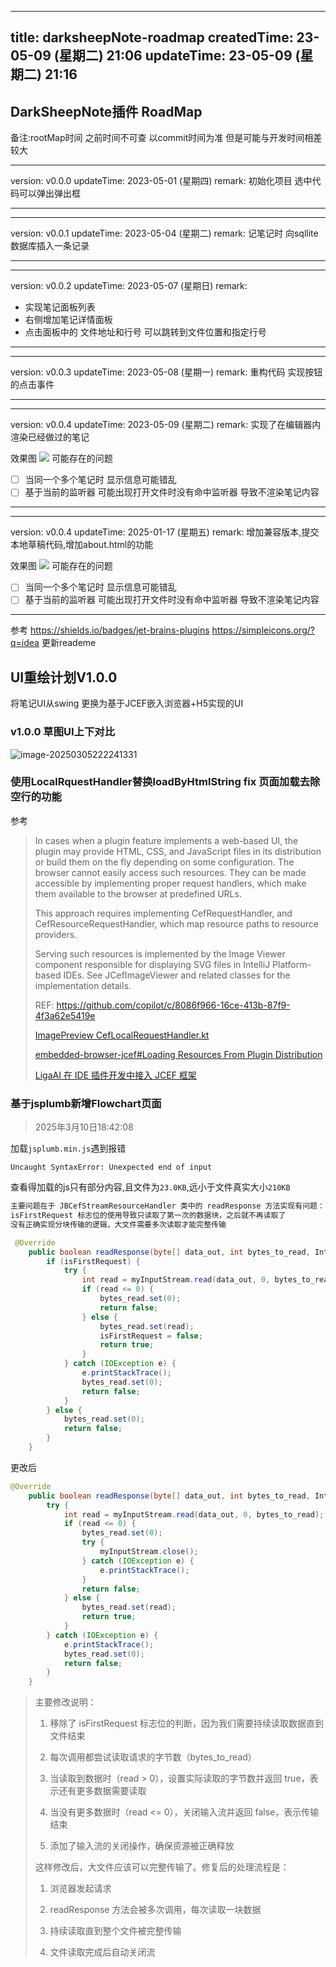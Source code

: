 
---
title: darksheepNote-roadmap
createdTime: 23-05-09 (星期二) 21:06
updateTime: 23-05-09 (星期二) 21:16
---

## DarkSheepNote插件 RoadMap
备注:rootMap时间 之前时间不可查 以commit时间为准 但是可能与开发时间相差较大

---
version: v0.0.0
updateTime: 2023-05-01 (星期四)
remark: 初始化项目 选中代码可以弹出弹出框

---

---
version: v0.0.1
updateTime: 2023-05-04 (星期二)
remark: 记笔记时 向sqllite 数据库插入一条记录

---

---
version: v0.0.2
updateTime: 2023-05-07 (星期日)
remark:
* 实现笔记面板列表
* 右侧增加笔记详情面板
* 点击面板中的 文件地址和行号 可以跳转到文件位置和指定行号
---

---
version: v0.0.3
updateTime: 2023-05-08 (星期一)
remark: 重构代码 实现按钮的点击事件

---


---
version: v0.0.4
updateTime: 2023-05-09 (星期二)
remark: 实现了在编辑器内渲染已经做过的笔记

效果图
![](https://sheepnote.oss-cn-shenzhen.aliyuncs.com/ita/20230509210850.png)
可能存在的问题
- [ ] 当同一个多个笔记时 显示信息可能错乱
- [ ] 基于当前的监听器 可能出现打开文件时没有命中监听器 导致不渲染笔记内容

---

---
version: v0.0.4
updateTime: 2025-01-17 (星期五)
remark: 增加兼容版本,提交本地草稿代码,增加about.html的功能

效果图
![](https://sheepnote.oss-cn-shenzhen.aliyuncs.com/ita/20230509210850.png)
可能存在的问题
- [ ] 当同一个多个笔记时 显示信息可能错乱
- [ ] 基于当前的监听器 可能出现打开文件时没有命中监听器 导致不渲染笔记内容

---

参考
https://shields.io/badges/jet-brains-plugins
https://simpleicons.org/?q=idea
更新reademe


## UI重绘计划V1.0.0
将笔记UI从swing 更换为基于JCEF嵌入浏览器+H5实现的UI

### v1.0.0 草图UI上下对比



![image-20250305222241331](https://sheepnote.oss-cn-shenzhen.aliyuncs.com/ita/image-20250305222241331.png)

### 使用LocalRquestHandler替换loadByHtmlString fix 页面加载去除空行的功能

参考

>
>
>In cases when a plugin feature implements a web-based UI, the plugin may provide HTML, CSS, and JavaScript files in its distribution or build them on the fly depending on some configuration. The browser cannot easily access such resources. They can be made accessible by implementing proper request handlers, which make them available to the browser at predefined URLs.
>
>This approach requires implementing CefRequestHandler, and CefResourceRequestHandler, which map resource paths to resource providers.
>
>Serving such resources is implemented by the Image Viewer component responsible for displaying SVG files in IntelliJ Platform-based IDEs. See JCefImageViewer and related classes for the implementation details.
>
>
>REF:
> https://github.com/copilot/c/8086f966-16ce-413b-87f9-4f3a62e5419e
> 
>[ImagePreview CefLocalRequestHandler.kt](https://github.com/JetBrains/intellij-community/blob/idea/243.25659.39/images/src/org/intellij/images/editor/impl/jcef/CefLocalRequestHandler.kt)
>
>[embedded-browser-jcef#Loading Resources From Plugin Distribution](https://plugins.jetbrains.com/docs/intellij/embedded-browser-jcef.html#loading-resources-from-plugin-distribution)
>
>[LigaAI 在 IDE 插件开发中接入 JCEF 框架](https://zhuanlan.zhihu.com/p/668561545)

### 基于jsplumb新增Flowchart页面

>  2025年3月10日18:42:08

加载`jsplumb.min.js`遇到报错

`Uncaught SyntaxError: Unexpected end of input`

查看得加载的js只有部分内容,且文件为`23.0KB`,远小于文件真实大小`210KB`



```md
主要问题在于 JBCefStreamResourceHandler 类中的 readResponse 方法实现有问题：
isFirstRequest 标志位的使用导致只读取了第一次的数据块，之后就不再读取了
没有正确实现分块传输的逻辑，大文件需要多次读取才能完整传输
```

```java
 @Override
    public boolean readResponse(byte[] data_out, int bytes_to_read, IntRef bytes_read, CefCallback callback) {
        if (isFirstRequest) {
            try {
                int read = myInputStream.read(data_out, 0, bytes_to_read);
                if (read <= 0) {
                    bytes_read.set(0);
                    return false;
                } else {
                    bytes_read.set(read);
                    isFirstRequest = false;
                    return true;
                }
            } catch (IOException e) {
                e.printStackTrace();
                bytes_read.set(0);
                return false;
            }
        } else {
            bytes_read.set(0);
            return false;
        }
    }
```

更改后

```java
@Override
    public boolean readResponse(byte[] data_out, int bytes_to_read, IntRef bytes_read, CefCallback callback) {
        try {
            int read = myInputStream.read(data_out, 0, bytes_to_read);
            if (read <= 0) {
                bytes_read.set(0);
                try {
                    myInputStream.close();
                } catch (IOException e) {
                    e.printStackTrace();
                }
                return false;
            } else {
                bytes_read.set(read);
                return true;
            }
        } catch (IOException e) {
            e.printStackTrace();
            bytes_read.set(0);
            return false;
        }
    }
```

>
>
>主要修改说明：
>
>1. 移除了 isFirstRequest 标志位的判断，因为我们需要持续读取数据直到文件结束
>
>1. 每次调用都尝试读取请求的字节数（bytes_to_read）
>
>1. 当读取到数据时（read > 0），设置实际读取的字节数并返回 true，表示还有更多数据需要读取
>
>1. 当没有更多数据时（read <= 0），关闭输入流并返回 false，表示传输结束
>
>1. 添加了输入流的关闭操作，确保资源被正确释放
>
>这样修改后，大文件应该可以完整传输了。修复后的处理流程是：
>
>1. 浏览器发起请求
>
>1. readResponse 方法会被多次调用，每次读取一块数据
>
>1. 持续读取直到整个文件被完整传输
>
>1. 文件读取完成后自动关闭流